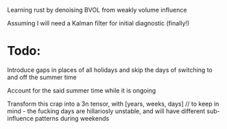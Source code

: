Learning rust by denoising BVOL from weakly volume influence

Assuming I will need a Kalman filter for initial diagnostic (finally!)

# Todo:
Introduce gaps in places of all holidays and skip the days of switching to and off the summer time

Account for the said summer time while it is ongoing

Transform this crap into a 3n tensor, with [years, weeks, days]
// to keep in mind - the fucking days are hillariosly unstable, and will have different sub-influence patterns during weekends
